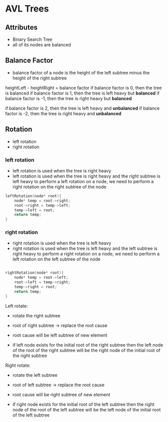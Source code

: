 # AVL Trees

## Attributes

- Binary Search Tree
- all of its nodes are balanced 

## Balance Factor

- balance factor of a node is the height of the left subtree minus the height of the right subtree

heightLeft - heightRight = balance factor
if balance factor is 0, then the tree is balanced
if balance factor is 1, then the tree is left heavy but **balanced**
if balance factor is -1, then the tree is right heavy but **balanced**

if balance factor is 2, then the tree is left heavy and **unbalanced**
if balance factor is -2, then the tree is right heavy and **unbalanced**

## Rotation

- left rotation
- right rotation

### left rotation

- left rotation is used when the tree is right heavy
- left rotation is used when the tree is right heavy and the right subtree is left heavy
to perform a left rotation on a node, we need to perform a right rotation on the right subtree of the node

```cpp
leftRotation(node* root){
    node* temp = root->right;
    root->right = temp->left;
    temp->left = root;
    return temp;
}
```

### right rotation

- right rotation is used when the tree is left heavy
- right rotation is used when the tree is left heavy and the left subtree is right heavy
to perform a right rotation on a node, we need to perform a left rotation on the left subtree of the node

```cpp

rightRotation(node* root){
    node* temp = root->left;
    root->left = temp->right;
    temp->right = root;
    return temp;
}
```


Left rotate:

- rotate the right subtree
- root of right subtree -> replace the root cause 
- root cause will be left subtree of new element 

- if left node exists for the initial root of the right subtree then the left node of the root of the right subtree will be the right node of the initial root of the right subtree

 
 Right rotate: 

- rotate the left subtree
- root of left subtree -> replace the root cause
- root cause will be right subtree of new element

- if right node exists for the initial root of the left subtree then the right node of the root of the left subtree will be the left node of the initial root of the left subtree

